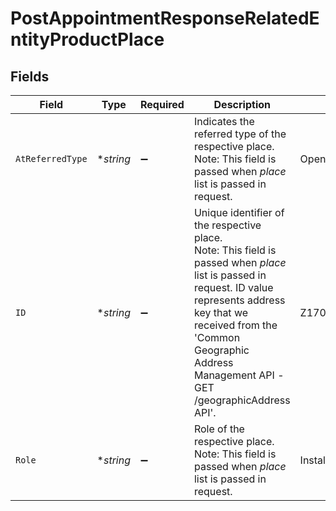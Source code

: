 # PostAppointmentResponseRelatedEntityProductPlace


## Fields

| Field                                                                                                                                                                                                                                                     | Type                                                                                                                                                                                                                                                      | Required                                                                                                                                                                                                                                                  | Description                                                                                                                                                                                                                                               | Example                                                                                                                                                                                                                                                   |
| --------------------------------------------------------------------------------------------------------------------------------------------------------------------------------------------------------------------------------------------------------- | --------------------------------------------------------------------------------------------------------------------------------------------------------------------------------------------------------------------------------------------------------- | --------------------------------------------------------------------------------------------------------------------------------------------------------------------------------------------------------------------------------------------------------- | --------------------------------------------------------------------------------------------------------------------------------------------------------------------------------------------------------------------------------------------------------- | --------------------------------------------------------------------------------------------------------------------------------------------------------------------------------------------------------------------------------------------------------- |
| `AtReferredType`                                                                                                                                                                                                                                          | **string*                                                                                                                                                                                                                                                 | :heavy_minus_sign:                                                                                                                                                                                                                                        | Indicates the referred type of the respective place.</br>Note: This field is passed when <i>place</i> list is passed in request.<br/>                                                                                                                     | OpenreachAddress                                                                                                                                                                                                                                          |
| `ID`                                                                                                                                                                                                                                                      | **string*                                                                                                                                                                                                                                                 | :heavy_minus_sign:                                                                                                                                                                                                                                        | Unique identifier of the respective place.</br>Note: This field is passed when <i>place</i> list is passed in request. ID value represents address key that we received from the 'Common Geographic Address Management API -GET /geographicAddress API'.<br/> | Z17090800001                                                                                                                                                                                                                                              |
| `Role`                                                                                                                                                                                                                                                    | **string*                                                                                                                                                                                                                                                 | :heavy_minus_sign:                                                                                                                                                                                                                                        | Role of the respective place.</br>Note: This field is passed when <i>place</i> list is passed in request.<br/>                                                                                                                                            | InstallationAddress                                                                                                                                                                                                                                       |